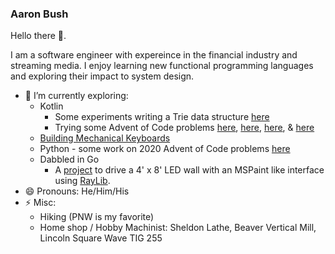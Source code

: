 ### Aaron Bush

Hello there 👋.

I am a software engineer with expereince in the financial industry and streaming media.  I enjoy learning new functional programming languages and exploring their impact to system design.

- 🌱 I’m currently exploring: 
  - Kotlin
    - Some experiments writing a Trie data structure [here](https://github.com/aaronbush/kotlin-trie)
    - Trying some Advent of Code problems [here](https://github.com/aaronbush/aoc-2020-kotlin), [here](https://github.com/aaronbush/aoc-2021-kotlin), [here](https://github.com/aaronbush/aoc-2022-kotlin), & [here](https://github.com/aaronbush/aoc-2023-kotlin)
  - [Building Mechanical Keyboards](https://aaronbush.github.io/keyboards/)
  - Python - some work on 2020 Advent of Code problems [here](https://github.com/aaronbush/aoc-2020)
  - Dabbled in Go
    - A [project](https://github.com/aaronbush/goledwall) to drive a 4' x 8' LED wall with an MSPaint like interface using [RayLib](https://www.raylib.com/).
- 😄 Pronouns: He/Him/His
- ⚡ Misc:
  - Hiking (PNW is my favorite)
  - Home shop / Hobby Machinist: Sheldon Lathe, Beaver Vertical Mill, Lincoln Square Wave TIG 255

